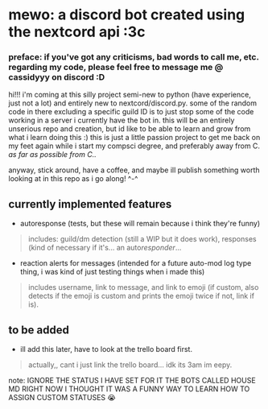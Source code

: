 # mewo: a discord bot created using the nextcord api :3c
### preface: if you've got any criticisms, bad words to call me, etc. regarding my code, please feel free to message me @ cassidyyy on discord :D <br>
hi!!! i'm coming at this silly project semi-new to python (have experience, just not a lot) and entirely new to nextcord/discord.py. some of the random code in there excluding a specific guild ID is to just stop some of the code working in a server i currently have the bot in. this will be an entirely unserious repo and creation, but id like to be able to learn and grow from what i learn doing this :)
this is just a little passion project to get me back on my feet again while i start my compsci degree, and preferably away from C. *as far as possible from C..*

anyway, stick around, have a coffee, and maybe ill publish something worth looking at in this repo as i go along! ^-^

## currently implemented features
* autoresponse (tests, but these will remain because i think they're funny)
> includes: guild/dm detection (still a WIP but it does work), responses (kind of necessary if it's... an auto*responder*...
* reaction alerts for messages (intended for a future auto-mod log type thing, i was kind of just testing things when i made this)
> includes username, link to message, and link to emoji (if custom, also detects if the emoji is custom and prints the emoji twice if not, link if is).

## to be added
* ill add this later, have to look at the trello board first.
> actually,, cant i just link the trello board... idk its 3am im eepy.

note: IGNORE THE STATUS I HAVE SET FOR IT THE BOTS CALLED HOUSE MD RIGHT NOW I THOUGHT IT WAS A FUNNY WAY TO LEARN HOW TO ASSIGN CUSTOM STATUSES :sob:
